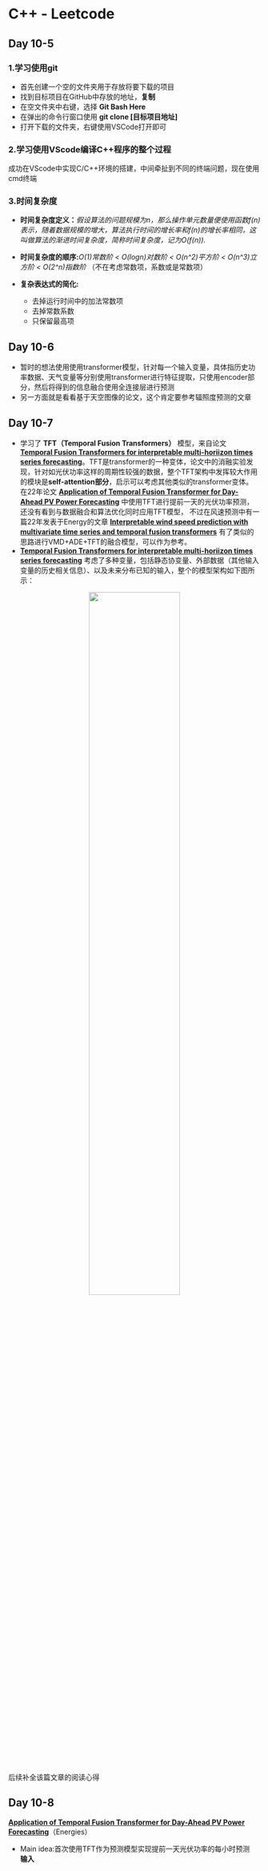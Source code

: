 # __C++ - Leetcode__
## Day 10-5
### 1.学习使用git
* 首先创建一个空的文件夹用于存放将要下载的项目
* 找到目标项目在GitHub中存放的地址，__复制__
* 在空文件夹中右键，选择 __Git Bash Here__
* 在弹出的命令行窗口使用 __git clone [目标项目地址]__
* 打开下载的文件夹，右键使用VSCode打开即可

### 2.学习使用VScode编译C++程序的整个过程
成功在VScode中实现C/C++环境的搭建，中间牵扯到不同的终端问题，现在使用cmd终端
### 3.时间复杂度
* __时间复杂度定义：__*假设算法的问题规模为n，那么操作单元数量便使用函数f(n)表示，随着数据规模的增大，算法执行时间的增长率和f(n)的增长率相同，这叫做算法的渐进时间复杂度，简称时间复杂度，记为O(f(n)).*
* __时间复杂度的顺序:__*O(1)常数阶 < O(logn)对数阶 < O(n^2)平方阶 < O(n^3)立方阶 < O(2^n)指数阶* （不在考虑常数项，系数或是常数项）
* __复杂表达式的简化:__

  * 去掉运行时间中的加法常数项 
  * 去掉常数系数
  * 只保留最高项
## Day 10-6
* 暂时的想法使用使用transformer模型，针对每一个输入变量，具体指历史功率数据、天气变量等分别使用transformer进行特征提取，只使用encoder部分，然后将得到的信息融合使用全连接层进行预测
* 另一方面就是看看基于天空图像的论文，这个肯定要参考辐照度预测的文章
## Day 10-7
* 学习了 **TFT（Temporal Fusion Transformers）** 模型，来自论文 **[Temporal Fusion Transformers for interpretable multi-horiizon times series forecasting](https://www.sciencedirect.com/science/article/pii/S0169207021000637)**。TFT是transformer的一种变体，论文中的消融实验发现，针对如光伏功率这样的周期性较强的数据，整个TFT架构中发挥较大作用的模块是**self-attention部分**，启示可以考虑其他类似的transformer变体。<br>
在22年论文 **[Application of Temporal Fusion Transformer for Day-Ahead PV Power Forecasting](https://www.mdpi.com/1996-1073/15/14/5232)** 中使用TFT进行提前一天的光伏功率预测，还没有看到与数据融合和算法优化同时应用TFT模型， 不过在风速预测中有一篇22年发表于Energy的文章 **[Interpretable wind speed prediction with multivariate time series and temporal fusion transformers](https://www.sciencedirect.com/science/article/abs/pii/S0360544222008933)** 有了类似的思路进行VMD+ADE+TFT的融合模型，可以作为参考。
* **[Temporal Fusion Transformers for interpretable multi-horiizon times series forecasting](https://www.sciencedirect.com/science/article/pii/S0169207021000637)** 考虑了多种变量，包括静态协变量、外部数据（其他输入变量的历史相关信息）、以及未来分布已知的输入，整个的模型架构如下图所示：
<div align="center">
	<img src="https://ars.els-cdn.com/content/image/1-s2.0-S0169207021000637-gr2.jpg" width="60%">
</div><br>
后续补全该篇文章的阅读心得

## Day 10-8
**[Application of Temporal Fusion Transformer for Day-Ahead PV Power Forecasting](https://www.mdpi.com/1996-1073/15/14/5232)**（Energies）<br>
* Main idea:首次使用TFT作为预测模型实现提前一天光伏功率的每小时预测<br>
**输入**

	






